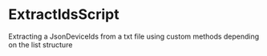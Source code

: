 # ExtractIdsScript
Extracting a JsonDeviceIds from a txt file using custom methods depending on the list structure
